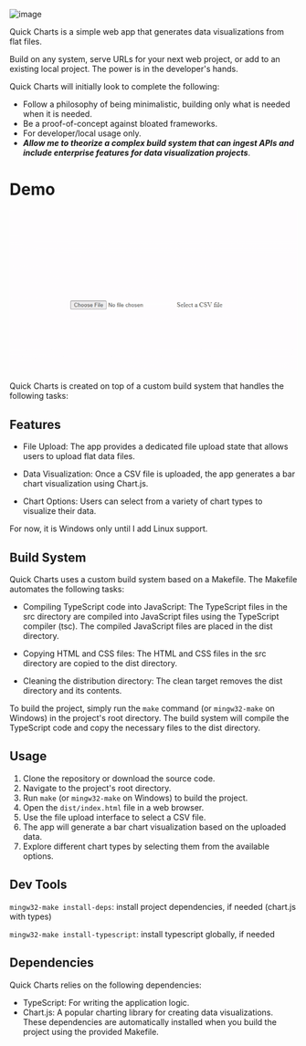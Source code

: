![image](https://github.com/nickstambaugh/quick-charts/assets/73977662/968692ee-0fca-4d8b-b13f-74071c9e1b1c)

Quick Charts is a simple web app that generates data visualizations from flat files.

Build on any system, serve URLs for your next web project, or add to an existing local project. The power is in the developer's hands. 

Quick Charts will initially look to complete the following: 
- Follow a philosophy of being minimalistic, building only what is needed when it is needed. 
- Be a proof-of-concept against bloated frameworks.
- For developer/local usage only.
- ***Allow me to theorize a complex build system that can ingest APIs and include enterprise features for data visualization projects***.

# Demo
![](https://github.com/nickstambaugh/quick-charts/blob/main/assets/3-19.gif)

Quick Charts is created on top of a custom build system that handles the following tasks:

## Features
- File Upload: The app provides a dedicated file upload state that allows users to upload flat data files.

- Data Visualization: Once a CSV file is uploaded, the app generates a bar chart visualization using Chart.js.

- Chart Options: Users can select from a variety of chart types to visualize their data.

For now, it is Windows only until I add Linux support.

## Build System
Quick Charts uses a custom build system based on a Makefile. The Makefile automates the following tasks:

- Compiling TypeScript code into JavaScript: The TypeScript files in the src directory are compiled into JavaScript files using the TypeScript compiler (tsc). The compiled JavaScript files are placed in the dist directory.

- Copying HTML and CSS files: The HTML and CSS files in the src directory are copied to the dist directory.

- Cleaning the distribution directory: The clean target removes the dist directory and its contents.

To build the project, simply run the ` make ` command (or ` mingw32-make ` on Windows) in the project's root directory. The build system will compile the TypeScript code and copy the necessary files to the dist directory.

## Usage
1. Clone the repository or download the source code.
2. Navigate to the project's root directory.
3. Run ` make ` (or ` mingw32-make ` on Windows) to build the project.
4. Open the ` dist/index.html ` file in a web browser.
5. Use the file upload interface to select a CSV file.
6. The app will generate a bar chart visualization based on the uploaded data.
7. Explore different chart types by selecting them from the available options.

## Dev Tools

` mingw32-make install-deps `: install project dependencies, if needed (chart.js with types)

` mingw32-make install-typescript `: install typescript globally, if needed

## Dependencies
Quick Charts relies on the following dependencies:

- TypeScript: For writing the application logic.
- Chart.js: A popular charting library for creating data visualizations.
These dependencies are automatically installed when you build the project using the provided Makefile.

